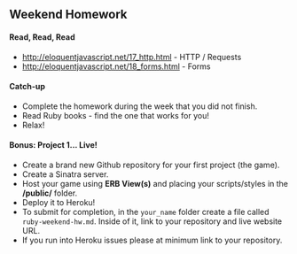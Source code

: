 ## Weekend Homework

#### Read, Read, Read

* http://eloquentjavascript.net/17_http.html - HTTP / Requests
* http://eloquentjavascript.net/18_forms.html - Forms

#### Catch-up

* Complete the homework during the week that you did not finish.
* Read Ruby books - find the one that works for you!
* Relax! 

#### Bonus: Project 1... Live!

* Create a brand new Github repository for your first project (the game).
* Create a Sinatra server.
* Host your game using **ERB View(s)** and placing your scripts/styles in the **/public/** folder.
* Deploy it to Heroku!
* To submit for completion, in the `your_name` folder create a file called `ruby-weekend-hw.md`. Inside of it, link to your repository and live website URL.
* If you run into Heroku issues please at minimum link to your repository.
